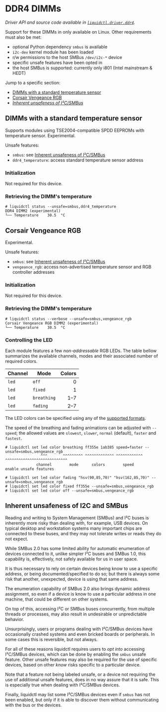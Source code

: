 # DDR4 DIMMs
_Driver API and source code available in [`liquidctl.driver.ddr4`](../liquidctl/driver/ddr4.py)._

Support for these DIMMs in only available on Linux.  Other requirements must
also be met:

- optional Python dependency `smbus` is available
- `i2c-dev` kernel module has been loaded
- r/w permissions to the host SMBus `/dev/i2c-*` device
- specific unsafe features have been opted in
- the host SMBus is supported: currently only i801 (Intel mainstream & HEDT)

Jump to a specific section:

- [DIMMs with a standard temperature sensor][ddr4_temperature]
- [Corsair Vengeance RGB][vengeance_rgb]
- *[Inherent unsafeness of I²C/SMBus]*


## DIMMs with a standard temperature sensor
[ddr4_temperature]: #dimms-with-a-standard-temperature-sensor

Supports modules using TSE2004-compatible SPDD EEPROMs with temperature sensor.
Experimental.

Unsafe features:

- `smbus`: see [Inherent unsafeness of I²C/SMBus]
- `ddr4_temperature`: access standard temperature sensor address

### Initialization

Not required for this device.

### Retrieving the DIMM's temperature

```
# liquidctl status --unsafe=smbus,ddr4_temperature
DDR4 DIMM2 (experimental)
└── Temperature    30.5  °C
```


## Corsair Vengeance RGB
[vengeance_rgb]: #corsair-vengeance-rgb

Experimental.

Unsafe features:

- `smbus`: see [Inherent unsafeness of I²C/SMBus]
- `vengeance_rgb`: access non-advertised temperature sensor and RGB controller
  addresses

### Initialization

Not required for this device.

### Retrieving the DIMM's temperature

```
# liquidctl status --verbose --unsafe=smbus,vengeance_rgb
Corsair Vengeance RGB DIMM2 (experimental)
└── Temperature    30.5  °C
```

### Controlling the LED

Each module features a few *non-addressable* RGB LEDs.  The table bellow
summarizes the available channels, modes and their associated number of
required colors.

| Channel    | Mode        | Colors |
| ---------- | ----------- | -----: |
| `led`      | `off`       |      0 |
| `led`      | `fixed`     |      1 |
| `led`      | `breathing` |    1–7 |
| `led`      | `fading`    |    2–7 |

The LED colors can be specified using any of the
[supported formats](../README.md#supported-color-specification-formats).

The speed of the breathing and fading animations can be adjusted with
`--speed`; the allowed values are `slowest`, `slower`, `normal` (default),
`faster` and `fastest`.

```
# liquidctl set led color breathing ff355e 1ab385 speed=faster --unsafe=smbus,vengeance_rgb
                ^^^       ^^^^^^^^^ ^^^^^^^^^^^^^ ^^^^^^^^^^^^ ^^^^^^^^^^^^^^^^^^^^^^^^^^^^
              channel        mode      colors        speed        enable unsafe features

# liquidctl set led color fading "hsv(90,85,70)" "hsv(162,85,70)" --unsafe=smbus,vengeance_rgb
# liquidctl set led color fixed ff355e --unsafe=smbus,vengeance_rgb
# liquidctl set led color off --unsafe=smbus,vengeance_rgb
```


## Inherent unsafeness of I2C and SMBus
[Inherent unsafeness of I²C/SMBus]: #inherent-unsafeness-of-i2c-and-smbus

Reading and writing to System Management (SMBus) and I²C buses is inherently
more risky than dealing with, for example, USB devices.  On typical desktop and
workstation systems many important chips are connected to these buses, and they
may not tolerate writes or reads they do not expect.

While SMBus 2.0 has some limited ability for automatic enumeration of devices
connected to it, unlike simpler I²C buses and SMBus 1.0, this capability is,
effectively, not safely available for us in user space.

It is thus necessary to rely on certain devices being know to use a specific
address, or being documented/specified to do so; but there is always some risk
that another, unexpected, device is using that same address.

The enumeration capability of SMBus 2.0 also brings dynamic address assignment,
so even if a device is know to use a particular address in one machine, that
could be different on other systems.

On top of this, accessing I²C or SMBus buses concurrently, from multiple
threads or processes, may also result in undesirable or unpredictable behavior.

Unsurprisingly, users or programs dealing with I²C/SMBus devices have
occasionally crashed systems and even bricked boards or peripherals.  In some
cases this is reversible, but not always.

For all of these reasons liquidctl requires users to *opt into* accessing
I²C/SMBus devices, which can be done by enabling the `smbus` unsafe feature.
Other unsafe features may also be required for the use of specific devices,
based on other *know* risks specific to a particular device.

Note that a feature not being labeled unsafe, or a device not requiring the use
of additional unsafe features, does in no way assure that it is safe.  This is
especially true when dealing with I²C/SMBus devices.

Finally, liquidctl may list some I²C/SMBus devices even if `smbus` has not been
enabled, but only if it is able to discover them without communicating with the
bus or the devices.

